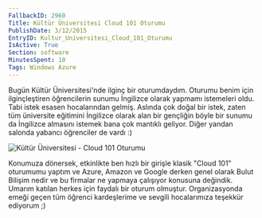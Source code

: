 ```yaml
---
FallbackID: 2960
Title: Kültür Üniversitesi Cloud 101 Oturumu
PublishDate: 3/12/2015
EntryID: Kultur_Universitesi_Cloud_101_Oturumu
IsActive: True
Section: software
MinutesSpent: 10
Tags: Windows Azure
---
```

Bugün Kültür Üniversitesi'nde ilginç bir oturumdaydım. Oturumu benim için ilginçleştiren öğrencilerin sunumu İngilizce olarak yapmamı istemeleri oldu. Tabi istek esasen hocalarından gelmiş. Aslında çok doğal bir istek, zaten tüm üniversite eğitimini İngilizce olarak alan bir gençliğin böyle bir sunumu da İngilizce almasını istemek bana çok mantıklı geliyor. Diğer yandan salonda yabancı öğrenciler de vardı :) ![Kültür Üniversitesi - Cloud 101 Oturumu](http://blob.daron.yondem.com/assets/2960/kultur_uni.jpg)Konumuza dönersek, etkinlikte ben hızlı bir girişle klasik "Cloud 101" oturumumu yaptım ve Azure, Amazon ve Google derken genel olarak Bulut Bilişim nedir ve bu firmalar ne yapmaya çalışıyor konusuna değindik. Umarım katılan herkes için faydalı bir oturum olmuştur. Organizasyonda emeği geçen tüm öğrenci kardeşlerime ve sevgili hocalarımıza teşekkür ediyorum ;)
